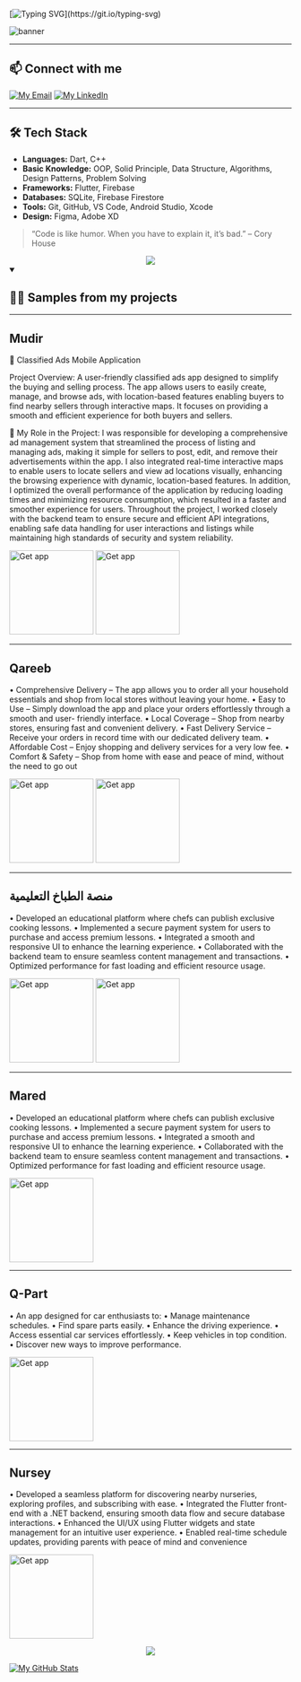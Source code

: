 <!-- ## Hello world 👋, I'm Zeyad Hessien. -->
[![Typing SVG](https://readme-typing-svg.herokuapp.com?font=Fira+Code&weight=500&size=22&duration=3500&pause=250&color=F7F7F7&background=0D061F&repeat=false&random=false&width=435&lines=Hello+world+%F0%9F%91%8B%2C;I'm+Zeyad+Hessien.)](https://git.io/typing-svg)

![banner](https://raw.githubusercontent.com/ZeyadHessien-Dev/ZeyadHessien-Dev/main/banner.gif)

---

[//]: # (## [📃 My CV]&#40;https://github.com/ZeyadHessien-Dev/ZeyadHessien-Dev/blob/main/CV/Zeyad%20Hessien%20-%20cvMobile%20Engineer.pdf?raw=true&#41;)

[//]: # ()
[//]: # ([<img src="https://github.com/ZeyadHessien-Dev/ZeyadHessien-Dev/blob/main/assets/cv%20thumb.svg" alt="Click to download my CV" width="350"/>]&#40;https://github.com/ZeyadHessien-Dev/ZeyadHessien-Dev/blob/main/CV/Zeyad%20Hessien%20-%20Mobile%20Engineer.pdf?raw=true&#41;)

[//]: # (<div align="center">)

[//]: # (    <img src="https://user-images.githubusercontent.com/73097560/115834477-dbab4500-a447-11eb-908a-139a6edaec5c.gif" />)

[//]: # (</div>)

## 📫 Connect with me

[![My Email](https://img.shields.io/badge/-Email-D14836?logo=gmail&logoColor=white&labelColor=D14836&style=flat)](mailto:zeyadhessien11240@gmail.com)
[![My LinkedIn](https://img.shields.io/badge/-ZeyadHessien-0077b5?logo=linkedin&logoColor=white&labelColor=0077b5&style=flat)](https://www.linkedin.com/in/zeyad-hessien-18668724b/)

---

## 🛠️ Tech Stack

- **Languages:** Dart, C++
- **Basic Knowledge:** OOP, Solid Principle, Data Structure, Algorithms, Design Patterns, Problem Solving
- **Frameworks:** Flutter, Firebase
- **Databases:** SQLite, Firebase Firestore
- **Tools:** Git, GitHub, VS Code, Android Studio, Xcode
- **Design:** Figma, Adobe XD

> “Code is like humor. When you have to explain it, it’s bad.” – Cory House

<div align="center">
    <img src="https://user-images.githubusercontent.com/73097560/115834477-dbab4500-a447-11eb-908a-139a6edaec5c.gif" />
</div>

<details open>
    <summary>
<h2> 👨‍💻 Samples from my projects</h2>
    </summary>


----

## Mudir

📱 Classified Ads Mobile Application

Project Overview:
A user-friendly classified ads app designed to simplify the buying and selling process. The app allows users to easily create, manage, and browse ads, with location-based features enabling buyers to find nearby sellers through interactive maps. It focuses on providing a smooth and efficient experience for both buyers and sellers.

🎯 My Role in the Project:
I was responsible for developing a comprehensive ad management system that streamlined the process of listing and managing ads, making it simple for sellers to post, edit, and remove their advertisements within the app. I also integrated real-time interactive maps to enable users to locate sellers and view ad locations visually, enhancing the browsing experience with dynamic, location-based features. In addition, I optimized the overall performance of the application by reducing loading times and minimizing resource consumption, which resulted in a faster and smoother experience for users. Throughout the project, I worked closely with the backend team to ensure secure and efficient API integrations, enabling safe data handling for user interactions and listings while maintaining high standards of security and system reliability.


[<img src="https://upload.wikimedia.org/wikipedia/commons/3/3c/Download_on_the_App_Store_Badge.svg" alt="Get app" width="150"/>](https://apps.apple.com/eg/app/mudir-app/id6740160225)
[<img src="https://upload.wikimedia.org/wikipedia/commons/7/78/Google_Play_Store_badge_EN.svg" alt="Get app" width="150"/>](https://play.google.com/store/apps/details?id=com.mudirapplication.app)


---

## Qareeb

• Comprehensive Delivery – The app allows you to order all your household essentials and shop from
local stores without leaving your home.
• Easy to Use – Simply download the app and place your orders effortlessly through a smooth and user-
friendly interface.
• Local Coverage – Shop from nearby stores, ensuring fast and convenient delivery.
• Fast Delivery Service – Receive your orders in record time with our dedicated delivery team.
• Affordable Cost – Enjoy shopping and delivery services for a very low fee.
• Comfort & Safety – Shop from home with ease and peace of mind, without the need to go out


[<img src="https://upload.wikimedia.org/wikipedia/commons/3/3c/Download_on_the_App_Store_Badge.svg" alt="Get app" width="150"/>](https://apps.apple.com/eg/app/qreeb-%D9%82%D8%B1%D9%8A%D8%A8/id6477424847)
[<img src="https://upload.wikimedia.org/wikipedia/commons/7/78/Google_Play_Store_badge_EN.svg" alt="Get app" width="150"/>](https://play.google.com/console/u/0/developers/5568026819261470265/app/4973071592916832253/app-dashboard?timespan=thirtyDays)


---

##  منصة الطباخ التعليمية 

• Developed an educational platform where chefs can publish exclusive cooking lessons.
• Implemented a secure payment system for users to purchase and access premium lessons.
• Integrated a smooth and responsive UI to enhance the learning experience.
• Collaborated with the backend team to ensure seamless content management and transactions.
• Optimized performance for fast loading and efficient resource usage.


[<img src="https://upload.wikimedia.org/wikipedia/commons/3/3c/Download_on_the_App_Store_Badge.svg" alt="Get app" width="150"/>](https://apps.apple.com/eg/app/%D9%85%D9%86%D8%B5%D8%A9-%D8%A7%D9%84%D8%B7%D8%A8%D8%A7%D8%AE-%D8%A7%D9%84%D8%AA%D8%B9%D9%84%D9%8A%D9%85%D9%8A%D8%A9/id6738892865)
[<img src="https://upload.wikimedia.org/wikipedia/commons/7/78/Google_Play_Store_badge_EN.svg" alt="Get app" width="150"/>](https://play.google.com/store/apps/details?id=com.altbakh.semicolon)

---

## Mared

• Developed an educational platform where chefs can publish exclusive cooking lessons.
• Implemented a secure payment system for users to purchase and access premium lessons.
• Integrated a smooth and responsive UI to enhance the learning experience.
• Collaborated with the backend team to ensure seamless content management and transactions.
• Optimized performance for fast loading and efficient resource usage.

[<img src="https://upload.wikimedia.org/wikipedia/commons/3/3c/Download_on_the_App_Store_Badge.svg" alt="Get app" width="150"/>](https://apps.apple.com/eg/app/maared/id1613335725)

---

## Q-Part

• An app designed for car enthusiasts to:
• Manage maintenance schedules.
• Find spare parts easily.
• Enhance the driving experience.
• Access essential car services effortlessly.
• Keep vehicles in top condition.
• Discover new ways to improve performance.

[<img src="https://upload.wikimedia.org/wikipedia/commons/3/3c/Download_on_the_App_Store_Badge.svg" alt="Get app" width="150"/>](https://apps.apple.com/eg/app/qpart/id6444791394)

---

## Nursey 

• Developed a seamless platform for discovering nearby nurseries, exploring profiles, and subscribing
with ease.
• Integrated the Flutter front-end with a .NET backend, ensuring smooth data flow and secure database
interactions.
• Enhanced the UI/UX using Flutter widgets and state management for an intuitive user experience.
• Enabled real-time schedule updates, providing parents with peace of mind and convenience

[<img src="https://upload.wikimedia.org/wikipedia/commons/3/3c/Download_on_the_App_Store_Badge.svg" alt="Get app" width="150"/>](https://apps.apple.com/eg/app/%D8%A7%D9%84%D8%AD%D8%B6%D8%A7%D9%86%D8%A9/id6444128376)



<!--
---

## [Ramadan Mubarak](https://github.com/MAlazhariy/ramadan_mubarak)

An app that connects users and reminds them via Firebase to pray for each other when breaking the fast in Ramadan, with admin control in a separate version.

It is being worked on, state management is being added and a refactor is being made for the code...

[<img src="https://upload.wikimedia.org/wikipedia/commons/7/78/Google_Play_Store_badge_EN.svg" alt="Get app" width="150"/>](https://play.google.com/store/apps/details?id=malazhariy.ramadan_kareem)
-->

</details>

<div align="center">
    <img src="https://user-images.githubusercontent.com/73097560/115834477-dbab4500-a447-11eb-908a-139a6edaec5c.gif" />
</div>


[![My GitHub Stats](https://github-readme-stats.vercel.app/api?username=ZeyadHessien-Dev&hide_rank=true&show_icons=true&hide=prs,issues&hide_border=true&icon_color=507FF8&border_color=507FF8&hide_title=true&theme=dracula&custom_title=My+Stats&cache_seconds=10)](https://github.com/ZeyadHessien-Dev)



<!-- 
I'm passionate about developing my skills and gaining more experience.
count_private=true is not working
 -->
